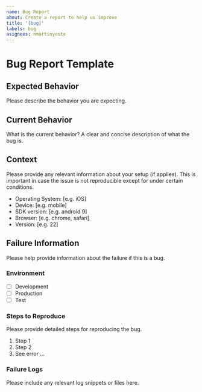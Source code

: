 ```yaml
---
name: Bug Report
about: Create a report to help us improve
title: '[bug]'
labels: bug
asignees: nmartinyuste
---
```


# Bug Report Template

## Expected Behavior

Please describe the behavior you are expecting.

## Current Behavior

What is the current behavior? A clear and concise description of what the bug is.

## Context

Please provide any relevant information about your setup (if applies). This is important in case the issue is not reproducible except for under certain conditions.

- Operating System: [e.g. iOS]
- Device: [e.g. mobile]
- SDK version: [e.g. android 9]
- Browser: [e.g. chrome, safari]
- Version: [e.g. 22]

## Failure Information

Please help provide information about the failure if this is a bug.

### Environment

- [ ] Development
- [ ] Production
- [ ] Test

### Steps to Reproduce

Please provide detailed steps for reproducing the bug.

1. Step 1
2. Step 2
3. See error ...

### Failure Logs

Please include any relevant log snippets or files here.
